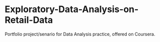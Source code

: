 # Exploratory-Data-Analysis-on-Retail-Data
Portfolio project/senario for Data Analysis practice, offered on Coursera.
